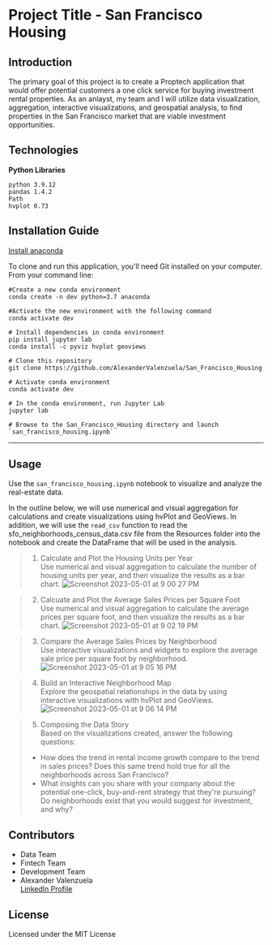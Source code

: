 # Project Title - San Francisco Housing

## Introduction
The primary goal of this project is to create a Proptech application that would offer potential customers a one click service for buying investment rental properties.   As an anlayst, my team and I will utilize data visualization, aggregation, interactive visualizations, and geospatial analysis, to find properties in the San Francisco market that are viable investment opportunities. 


## Technologies
**Python Libraries**

`python 3.9.12`<br>
`pandas 1.4.2`<br>
`Path`<br>
`hvplot 0.73`



## Installation Guide

[Install anaconda](https://www.anaconda.com/download/)

To clone and run this application, you'll need Git installed on your computer.
From your command line:
```
#Create a new conda environment
conda create -n dev python=3.7 anaconda

#Activate the new environment with the following command
conda activate dev

# Install dependencies in conda environment
pip install jupyter lab
conda install -c pyviz hvplot geoviews

# Clone this repository
git clone https://github.com/AlexanderValenzuela/San_Francisco_Housing

# Activate conda environment
conda activate dev

# In the conda environment, run Jupyter Lab
jupyter lab 

# Browse to the San_Francisco_Housing directory and launch `san_francisco_housing.ipynb`
```
---

## Usage
Use the `san_francisco_housing.ipynb` notebook to visualize and analyze the real-estate data.<br>

In the outline below, we will use numerical and visual aggregation for calculations and create visualizations using hvPlot and GeoViews. In addition, we will use the `read_csv` function to read the sfo_neighborhoods_census_data.csv file from the Resources folder into the notebook and create the DataFrame that will be used in the analysis.<br>

> 1. Calculate and Plot the Housing Units per Year<br>
Use numerical and visual aggregation to calculate the number of housing units per year, and then visualize the results as a bar chart.
![Screenshot 2023-05-01 at 9 00 27 PM](https://user-images.githubusercontent.com/111409358/235576602-e44382ee-b27b-45c2-9a83-2dde3510584e.png)

> 2. Calcuate and Plot the Average Sales Prices per Square Foot<br>
Use numerical and visual aggregation to calculate the average prices per square foot, and then visualize the results as a bar chart. 
![Screenshot 2023-05-01 at 9 02 19 PM](https://user-images.githubusercontent.com/111409358/235576870-f37e3f67-3cc4-4caa-a7b0-0f22626c78d5.png)

> 3. Compare the Average Sales Prices by Neighborhood<br>
Use interactive visualizations and widgets to explore the average sale price per square foot by neighborhood. 
![Screenshot 2023-05-01 at 9 05 16 PM](https://user-images.githubusercontent.com/111409358/235577063-1e88b873-05af-48d5-a165-84be65bd843a.png)

> 4. Build an Interactive Neighborhood Map<br>
Explore the geospatial relationships in the data by using interactive visualizations with hvPlot and GeoViews. 
![Screenshot 2023-05-01 at 9 06 14 PM](https://user-images.githubusercontent.com/111409358/235577145-b1d93d89-9ac4-4b4c-a2b1-ccba471d4ab9.png)

> 5. Composing the Data Story<br>
Based on the visualizations created, answer the following questions:<br>
> - How does the trend in rental income growth compare to the trend in sales prices? Does this same trend hold true for all the neighborhoods across San Francisco?<br>
> - What insights can you share with your company about the potential one-click, buy-and-rent strategy that they're pursuing? Do neighborhoods exist that you would suggest for investment, and why?


## Contributors
- Data Team
- Fintech Team
- Development Team
- Alexander Valenzuela<br>
[LinkedIn Profile](<https://www.linkedin.com/in/alex-valenzuela-97826842/>)


## License
Licensed under the MIT License




